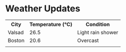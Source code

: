 # Weather Updates

<!-- WEATHER-UPDATE-START -->
<table><tr><th>City</th><th>Temperature (°C)</th><th>Condition</th></tr><tr><td>Valsad</td><td>26.5</td><td>Light rain shower</td></tr><tr><td>Boston</td><td>20.6</td><td>Overcast</td></tr><tr><td></td><td></td><td></td></tr></table>
<!-- WEATHER-UPDATE-END -->
